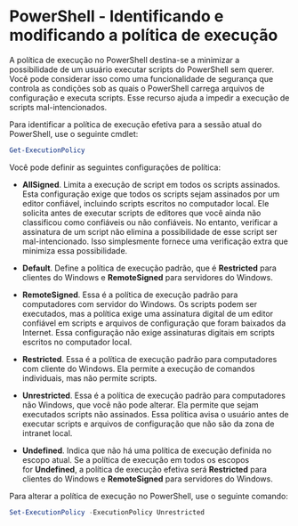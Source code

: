 # PowerShell - Identificando e modificando a política de execução

A política de execução no PowerShell destina-se a minimizar a possibilidade de um usuário executar scripts do PowerShell sem querer. Você pode considerar isso como uma funcionalidade de segurança que controla as condições sob as quais o PowerShell carrega arquivos de configuração e executa scripts. Esse recurso ajuda a impedir a execução de scripts mal-intencionados.

Para identificar a política de execução efetiva para a sessão atual do PowerShell, use o seguinte cmdlet:

```PowerShell
Get-ExecutionPolicy
```

Você pode definir as seguintes configurações de política:

- **AllSigned**. Limita a execução de script em todos os scripts assinados. Esta configuração exige que todos os scripts sejam assinados por um editor confiável, incluindo scripts escritos no computador local. Ele solicita antes de executar scripts de editores que você ainda não classificou como confiáveis ou não confiáveis. No entanto, verificar a assinatura de um script não elimina a possibilidade de esse script ser mal-intencionado. Isso simplesmente fornece uma verificação extra que minimiza essa possibilidade.

- **Default**. Define a política de execução padrão, que é **Restricted** para clientes do Windows e **RemoteSigned** para servidores do Windows.

- **RemoteSigned**. Essa é a política de execução padrão para computadores com servidor do Windows. Os scripts podem ser executados, mas a política exige uma assinatura digital de um editor confiável em scripts e arquivos de configuração que foram baixados da Internet. Essa configuração não exige assinaturas digitais em scripts escritos no computador local.

- **Restricted**. Essa é a política de execução padrão para computadores com cliente do Windows. Ela permite a execução de comandos individuais, mas não permite scripts.

- **Unrestricted**. Essa é a política de execução padrão para computadores não Windows, que você não pode alterar. Ela permite que sejam executados scripts não assinados. Essa política avisa o usuário antes de executar scripts e arquivos de configuração que não são da zona de intranet local.

- **Undefined**. Indica que não há uma política de execução definida no escopo atual. Se a política de execução em todos os escopos for **Undefined**, a política de execução efetiva será **Restricted** para clientes do Windows e **RemoteSigned** para servidores do Windows.

Para alterar a política de execução no PowerShell, use o seguinte comando:

```powershell
Set-ExecutionPolicy -ExecutionPolicy Unrestricted
```


